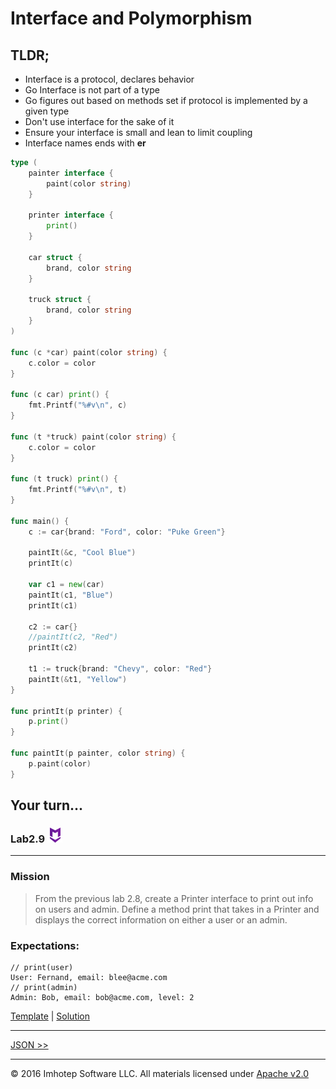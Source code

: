 # Interface and Polymorphism

## TLDR;

* Interface is a protocol, declares behavior
* Go Interface is not part of a type
* Go figures out based on methods set if protocol is implemented by a given type
* Don't use interface for the sake of it
* Ensure your interface is small and lean to limit coupling
* Interface names ends with **er**

```go
type (
	painter interface {
		paint(color string)
	}

	printer interface {
		print()
	}

	car struct {
		brand, color string
    }

    truck struct {
        brand, color string
    }
)

func (c *car) paint(color string) {
	c.color = color
}

func (c car) print() {
	fmt.Printf("%#v\n", c)
}

func (t *truck) paint(color string) {
    c.color = color
}

func (t truck) print() {
    fmt.Printf("%#v\n", t)
}

func main() {
	c := car{brand: "Ford", color: "Puke Green"}

	paintIt(&c, "Cool Blue")
	printIt(c)

	var c1 = new(car)
	paintIt(c1, "Blue")
	printIt(c1)

	c2 := car{}
	//paintIt(c2, "Red")
	printIt(c2)

    t1 := truck{brand: "Chevy", color: "Red"}
    paintIt(&t1, "Yellow")
}

func printIt(p printer) {
	p.print()
}

func paintIt(p painter, color string) {
	p.paint(color)
}
```

## Your turn...

### Lab2.9 ![alt text](https://github.com/adam-p/markdown-here/raw/master/src/common/images/icon24.png "Lab2.9") 
---

### Mission

> From the previous lab 2.8, create a Printer interface to print out info
> on users and admin. Define a method print that takes in a Printer and displays
> the correct information on either a user or an admin.

### Expectations:

``` 
// print(user)
User: Fernand, email: blee@acme.com
// print(admin)
Admin: Bob, email: bob@acme.com, level: 2
```

[Template](https://play.golang.org/p/G9qh4P4qeQ) | [Solution](https://play.golang.org/p/ME-g0Dqgqv)

---
[JSON >>](2.10_json.md)

---
© 2016 Imhotep Software LLC. All materials licensed under [Apache v2.0](http://www.apache.org/licenses/LICENSE-2.0)